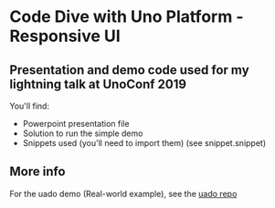 # Code Dive with Uno Platform - Responsive UI

## Presentation and demo code used for my lightning talk at UnoConf 2019
You'll find:
* Powerpoint presentation file
* Solution to run the simple demo
* Snippets used (you'll need to import them) (see snippet.snippet)

## More info
For the uado demo (Real-world example), see the [uado repo](https://github.com/unoplatform/uado)

